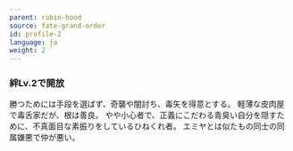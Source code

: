 ```yaml
---
parent: robin-hood
source: fate-grand-order
id: profile-2
language: ja
weight: 2
---
```


### 絆Lv.2で開放

勝つためには手段を選ばず、奇襲や闇討ち、毒矢を得意とする。
軽薄な皮肉屋で毒舌家だが、根は善良。
やや小心者で、正義にこだわる青臭い自分を隠すために、不真面目な素振りをしているひねくれ者。
エミヤとは似たもの同士の同属嫌悪で仲が悪い。

